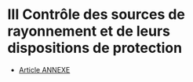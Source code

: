 # III Contrôle des sources de rayonnement et de leurs dispositions de protection

- [Article ANNEXE](article-annexe.md)
